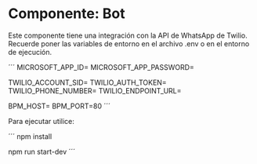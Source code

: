 # Componente: Bot

Este componente tiene una integración con la API de WhatsApp de Twilio.
Recuerde poner las variables de entorno en el archivo .env o en el entorno de ejecución.

´´´
MICROSOFT_APP_ID=
MICROSOFT_APP_PASSWORD=

TWILIO_ACCOUNT_SID=
TWILIO_AUTH_TOKEN=
TWILIO_PHONE_NUMBER=
TWILIO_ENDPOINT_URL=

BPM_HOST=
BPM_PORT=80
´´´

Para ejecutar utilice:

´´´
npm install

npm run start-dev
´´´